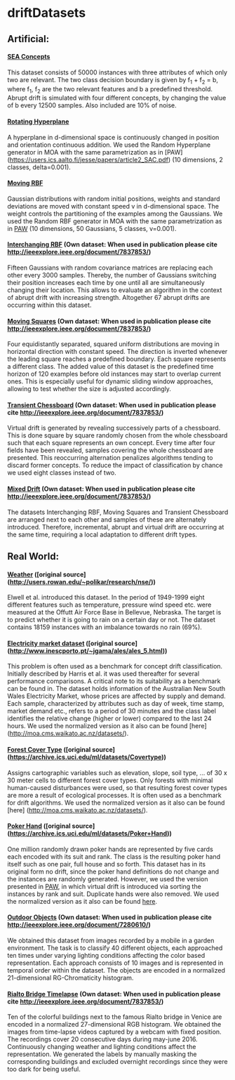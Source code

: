 # driftDatasets

## Artificial:

#### [SEA Concepts](https://github.com/vlosing/driftDatasets/tree/master/artificial/sea)
This dataset consists of 50000 instances with three attributes of which only two are relevant.
The two class decision boundary is given by f<sub>1</sub> + f<sub>2</sub> = b, where f<sub>1</sub>, f<sub>2</sub> are the two relevant features and b a predefined threshold.
Abrupt drift is simulated with four different concepts, by changing the value of b every 12500 samples.
Also included are 10\% of noise.

#### [Rotating Hyperplane](https://github.com/vlosing/driftDatasets/tree/master/artificial/hyperplane)
A hyperplane in d-dimensional space is continuously changed in position and orientation continuous addition.
We used the Random Hyperplane generator in MOA with the same parametrization as in [PAW] (https://users.ics.aalto.fi/jesse/papers/article2_SAC.pdf) (10 dimensions, 2 classes, delta=0.001).

#### [Moving RBF](https://github.com/vlosing/driftDatasets/tree/master/artificial/rbf)
Gaussian distributions with random initial positions, weights and standard deviations are moved with constant speed v in d-dimensional space. The weight controls the partitioning of the examples among the Gaussians.
We used the Random RBF generator in MOA with the same parametrization as in [PAW](https://users.ics.aalto.fi/jesse/papers/article2_SAC.pdf) (10 dimensions, 50 Gaussians, 5 classes, v=0.001).

#### [Interchanging RBF](https://github.com/vlosing/driftDatasets/tree/master/artificial/rbf) (Own dataset: When used in publication please cite http://ieeexplore.ieee.org/document/7837853/) 
Fifteen Gaussians with random covariance matrices are replacing each other every 3000 samples. Thereby, the number of Gaussians switching their position increases each time by one
until all are simultaneously changing their location. This allows to evaluate an algorithm in the context of abrupt drift with increasing strength. Altogether 67 abrupt drifts are occurring within this dataset.

#### [Moving Squares](https://github.com/vlosing/driftDatasets/tree/master/artificial/movingSquares) (Own dataset: When used in publication please cite http://ieeexplore.ieee.org/document/7837853/) 
Four equidistantly separated, squared uniform distributions are moving in horizontal direction with constant speed. The direction is inverted whenever the leading square reaches a predefined boundary.
Each square represents a different class. 
The added value of this dataset is the predefined time horizon of 120 examples before old instances may start to overlap current ones. This is especially useful for dynamic sliding window approaches, allowing to test whether the size is adjusted accordingly.

#### [Transient Chessboard](https://github.com/vlosing/driftDatasets/tree/master/artificial/chess) (Own dataset: When used in publication please cite http://ieeexplore.ieee.org/document/7837853/) 
Virtual drift is generated by revealing successively parts of a chessboard. This is done square by square randomly chosen from the whole chessboard such that each square represents an own concept. 
Every time after four fields have been revealed, samples covering the whole chessboard are presented. 
This reoccurring alternation penalizes algorithms tending to discard former concepts. To reduce the impact of classification by chance we used eight classes instead of two.

#### [Mixed Drift](https://github.com/vlosing/driftDatasets/tree/master/artificial/mixedDrift) (Own dataset: When used in publication please cite http://ieeexplore.ieee.org/document/7837853/) 
The datasets Interchanging RBF, Moving Squares and Transient Chessboard are arranged next to each other and samples of these are alternately introduced.
Therefore, incremental, abrupt and virtual drift are occurring at the same time, requiring a local adaptation to different drift types.  

## Real World:

#### [Weather](https://github.com/vlosing/driftDatasets/tree/master/realWorld/weather) ([original source] (http://users.rowan.edu/~polikar/research/nse/))
Elwell et al. introduced this dataset. In the period of 1949-1999 eight different features such as temperature, pressure wind speed etc. were measured at the Offutt Air Force Base in Bellevue, Nebraska. 
The target is to predict whether it is going to rain on a certain day or not.
The dataset contains 18159 instances with an imbalance towards no rain (69%).

#### [Electricity market dataset](https://github.com/vlosing/driftDatasets/tree/master/realWorld/Elec2) ([original source] (http://www.inescporto.pt/~jgama/ales/ales_5.html))
This problem is often used as a benchmark for concept drift classification. Initially described by Harris et al. it was used thereafter for several performance comparisons. 
A critical note to its suitability as a benchmark can be found in.
The dataset holds information of the Australian New South Wales Electricity Market, whose prices are affected by supply and demand. Each sample, characterized by attributes such as day of week, time stamp, market demand etc., refers to a period of 30 minutes and the class label identifies the relative change (higher or lower) compared to the last 24 hours.
We used the normalized version as it also can be found [here] (http://moa.cms.waikato.ac.nz/datasets/).

#### [Forest Cover Type](https://github.com/vlosing/driftDatasets/tree/master/realWorld/covType) ([original source] (https://archive.ics.uci.edu/ml/datasets/Covertype))
Assigns cartographic variables such as elevation, slope, soil type, ... of 30 x 30 meter cells to different forest cover types. Only forests with minimal human-caused disturbances were used, so that resulting forest cover types are more a result of ecological processes. It is often used as a benchmark for drift algorithms. We used the normalized version as it also can be found [here] (http://moa.cms.waikato.ac.nz/datasets/).

#### [Poker Hand](https://github.com/vlosing/driftDatasets/tree/master/realWorld/poker) ([original source] (https://archive.ics.uci.edu/ml/datasets/Poker+Hand))
One million randomly drawn poker hands are represented by five cards each encoded with its suit and rank. The class is the resulting poker hand itself such as one pair, full house and so forth.
This dataset has in its original form no drift, since the poker hand definitions do not change and the instances are randomly generated. However, we used the version presented in [PAW](https://users.ics.aalto.fi/jesse/papers/article2_SAC.pdf), in which virtual drift is introduced via sorting the instances by rank and suit. Duplicate hands were also removed.
We used the normalized version as it also can be found [here](http://moa.cms.waikato.ac.nz/datasets/).

#### [Outdoor Objects](https://github.com/vlosing/driftDatasets/tree/master/realWorld/outdoor) (Own dataset: When used in publication please cite http://ieeexplore.ieee.org/document/7280610/)
We obtained this dataset from images recorded by a mobile in a garden environment. The task is to classify 40 different objects, each approached ten times under varying lighting conditions
affecting the color based representation. Each approach consists of 10 images and is represented in temporal order within the dataset. The objects are encoded in a normalized 21-dimensional RG-Chromaticity histogram.

#### [Rialto Bridge Timelapse](https://github.com/vlosing/driftDatasets/tree/master/realWorld/rialto) (Own dataset: When used in publication please cite http://ieeexplore.ieee.org/document/7837853/) 
Ten of the colorful buildings next to the famous Rialto bridge in Venice are encoded in a normalized 27-dimensional RGB histogram. We obtained the images from time-lapse videos captured by a webcam with fixed position. The recordings cover 20 consecutive days during may-june 2016. Continuously changing weather and lighting conditions affect the representation.
We generated the labels by manually masking the corresponding buildings and excluded overnight recordings since they were too dark for being useful.  

